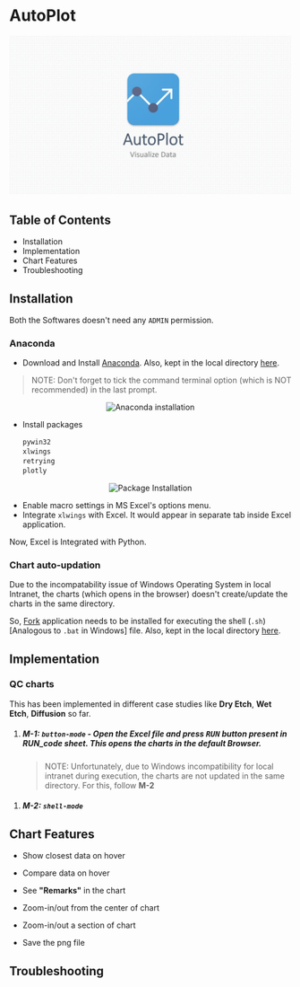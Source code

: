 # AutoPlot

<p align="center">
  <img src="../images/autoplot_wallpaper.jpg" alt="AutoPlot Wallpaper" width="" height="">
</p>

<div style="page-break-after: always;"></div>

## Table of Contents
* Installation
* Implementation
* Chart Features
* Troubleshooting

<div style="page-break-after: always;"></div>

## Installation
Both the Softwares doesn't need any `ADMIN` permission.

### Anaconda
* Download and Install [Anaconda](https://www.anaconda.com/distribution/#download-section). Also, kept in the local directory [here]().

> NOTE: Don't forget to tick the command terminal option (which is NOT recommended) in the last prompt.

<p align="center">
  <img src="../videos/anaconda_installation.gif" alt="Anaconda installation" width="" height="">
</p>

* Install packages
	```markdown
	pywin32
	xlwings
	retrying
	plotly
	```

<p align="center">
  <img src="../videos/anaconda_installation.gif" alt="Package Installation" width="" height="">
</p>

* Enable macro settings in MS Excel's options menu.
* Integrate `xlwings` with Excel. It would appear in separate tab inside Excel application.

Now, Excel is Integrated with Python.

### Chart auto-updation
Due to the incompatability issue of Windows Operating System in local Intranet, the charts (which opens in the browser) doesn't create/update the charts in the same directory.

So, [Fork](https://git-fork.com/) application needs to be installed for executing the shell (`.sh`) [Analogous to `.bat` in Windows] file. Also, kept in the local directory [here](https://www.anaconda.com/distribution/#download-section).



<div style="page-break-after: always;"></div>

## Implementation
### QC charts
This has been implemented in different case studies like __Dry Etch__, __Wet Etch__, __Diffusion__ so far.

1. ##### M-1: `button-mode` - Open the Excel file and press <kbd>RUN</kbd> button present in __RUN_code__ sheet. This opens the charts in the default Browser.

	> NOTE: Unfortunately, due to Windows incompatibility for local intranet during execution, the charts are not updated in the same directory. For this, follow __M-2__ 

<!-- TODO: Add .gif for this -->

1. ##### M-2: `shell-mode`
<!-- TODO: Add .gif for this -->

<!-- ### Control limits calculation -->
<!-- ### Wafer Map -->

<div style="page-break-after: always;"></div>

## Chart Features
* Show closest data on hover
<!-- TODO: Add .gif for this -->
* Compare data on hover
<!-- TODO: Add .gif for this -->
* See __"Remarks"__ in the chart
<!-- TODO: Add .gif for this -->
* Zoom-in/out from the center of chart
<!-- TODO: Add .gif for this -->
* Zoom-in/out a section of chart
<!-- TODO: Add .gif for this -->
* Save the png file
<!-- TODO: Add .gif for this -->
<div style="page-break-after: always;"></div>

## Troubleshooting

<div style="page-break-after: always;"></div>
